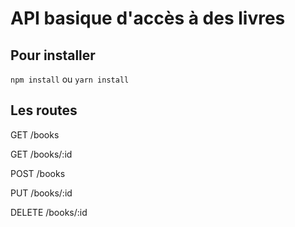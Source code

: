 # API basique d'accès à des livres

## Pour installer

`npm install` ou `yarn install`

## Les routes

GET /books

GET /books/:id

POST /books

PUT /books/:id

DELETE /books/:id